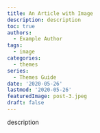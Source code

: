 ```yaml
---
title: An Article with Image
description: description
toc: true
authors:
  - Example Author
tags:
  - image
categories:
  - themes
series:
  - Themes Guide
date: '2020-05-26'
lastmod: '2020-05-26'
featuredImage: post-3.jpeg
draft: false
---
```


description

<!--more-->

